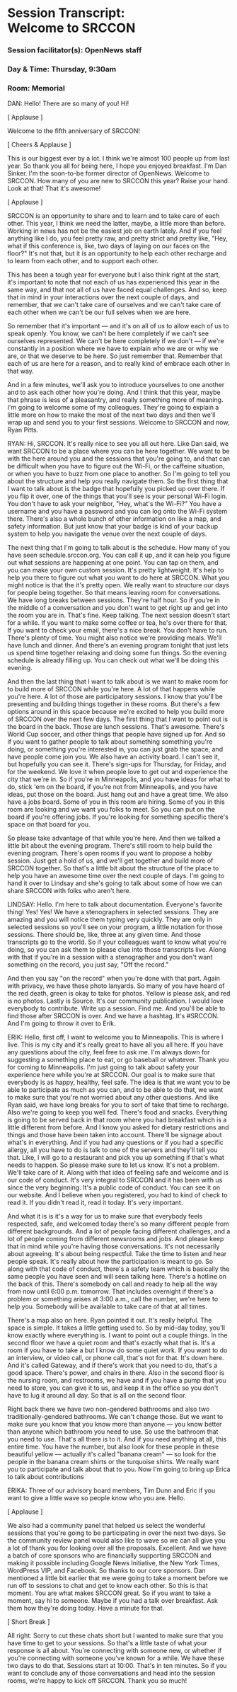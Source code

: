 ---
---

# Session Transcript:<br>Welcome to SRCCON

### Session facilitator(s): OpenNews staff

### Day & Time: Thursday, 9:30am

### Room: Memorial

DAN: Hello! There are so many of you! Hi!

[ Applause ]

Welcome to the fifth anniversary of SRCCON!

[ Cheers & Applause ]

This is our biggest ever by a lot. I think we're almost 100 people up from last year. So thank you all for being here, I hope you enjoyed breakfast. I'm Dan Sinker. I'm the soon-to-be former director of OpenNews. Welcome to SRCCON. How many of you are new to SRCCON this year? Raise your hand. Look at that! That it's awesome!

[ Applause ]

SRCCON is an opportunity to share and to learn and to take care of each other. This year, I think we need the latter, maybe, a little more than before. Working in news has not be the easiest job on earth lately. And if you feel anything like I do, you feel pretty raw, and pretty strict and pretty like, "Hey, what if this conference is, like, two days of laying on our faces on the floor?" It's not that, but it is an opportunity to help each other recharge and to learn from each other, and to support each other.

This has been a tough year for everyone but I also think right at the start, it's important to note that not each of us has experienced this year in the same way, and that not all of us have faced equal challenges. And so, keep that in mind in your interactions over the next couple of days, and remember, that we can't take care of ourselves and we can't take care of each other when we can't be our full selves when we are here.

So remember that it's important — and it's on all of us to allow each of us to speak openly. You know, we can't be here completely if we can't see ourselves represented. We can't be here completely if we don't — if we're constantly in a position where we have to explain who we are or why we are, or that we deserve to be here. So just remember that. Remember that each of us are here for a reason, and to really kind of embrace each other in that way.

And in a few minutes, we'll ask you to introduce yourselves to one another and to ask each other how you're doing. And I think that this year, maybe that phrase is less of a pleasantry, and really something more of meaning. I'm going to welcome some of my colleagues. They're going to explain a little more on how to make the most of the next two days and then we'll wrap up and send you to your first sessions. Welcome to SRCCON and now, Ryan Pitts. 

RYAN: Hi, SRCCON. It's really nice to see you all out here. Like Dan said, we want SRCCON to be a place where you can be here together. We want to be with the here around you and the sessions that you're going to, and that can be difficult when you have to figure out the Wi-Fi, or the caffeine situation, or when you have to buzz from one place to another. So I'm going to tell you about the structure and help you really navigate them. So the first thing that I want to talk about is the badge that hopefully you picked up over there. If you flip it over, one of the things that you'll see is your personal Wi-Fi login. You don't have to ask your neighbor, "Hey, what's the Wi-Fi?" You have a username and you have a password and you can log onto the Wi-Fi system there. There's also a whole bunch of other information on like a map, and safety information. But just know that your badge is kind of your backup system to help you navigate the venue over the next couple of days.

The next thing that I'm going to talk about is the schedule. How many of you have seen schedule.srccon.org. You can call it up, and it can help you figure out what sessions are happening at one point. You can tap on them, and you can make your own custom session. It's pretty lightweight. It's help to help you there to figure out what you want to do here at SRCCON. What you might notice is that the it's pretty open. We really want to structure our days for people being together. So that means leaving room for conversations. We have long breaks between sessions. They're half hour. So if you're in the middle of a conversation and you don't want to get right up and get into the room you are in. That's fine. Keep talking. The next session doesn't start for a while. If you want to make some coffee or tea, he's over there for that. If you want to check your email, there's a nice break. You don't have to run. There's plenty of time. You might also notice we're providing meals. We'll have lunch and dinner. And there's an evening program tonight that just lets us spend time together relaxing and doing some fun things. So the evening schedule is already filling up. You can check out what we'll be doing this evening.

And then the last thing that I want to talk about is we want to make room for to build more of SRCCON while you're here. A lot of that happens while you're here. A lot of those are participatory sessions. I know that you'll be presenting and building things together in these rooms. But there's a few options around in this space because we're excited to help you build more of SRCCON over the next few days. The first thing that I want to point out is the board in the back. Those are lunch sessions. That's awesome. There's World Cup soccer, and other things that people have signed up for. And so if you want to gather people to talk about something something you're doing, or something you're interested in, you can just grab the space, and have people come join you. We also have an activity board. I can't see it, but hopefully you can see it. There's sign-ups for Thursday, for Friday, and for the weekend. We love it when people love to get out and experience the city that we're in. So if you're in Minneapolis, and you have ideas for what to do, stick 'em on the board, if you're not from Minneapolis, and you have ideas, put those on the board. Just hang out and have a great time. We also have a jobs board. Some of you in this room are hiring. Some of you in this room are looking and we want you folks to meet. So you can put on the board if you're offering jobs. If you're looking for something specific there's space on that board for you.

So please take advantage of that while you're here. And then we talked a little bit about the evening program. There's still room to help build the evening program. There's open rooms if you want to propose a hobby session. Just get a hold of us, and we'll get together and build more of SRCCON together. So that's a little bit about the structure of the place to help you have an awesome time over the next couple of days. I'm going to hand it over to Lindsay and she's going to talk about some of how we can share SRCCON with folks who aren't here. 

LINDSAY: Hello. I'm here to talk about documentation. Everyone's favorite thing! Yes! Yes! We have a stenographers in selected sessions. They are amazing and you will notice them typing very quickly. They are only in selected sessions so you'll see on your program, a little notation for those sessions. There should be, like, three at any given time. And those transcripts go to the world. So if your colleagues want to know what you're doing, so you can ask them to please clue into those transcripts live. Along with that if you're in a session with a stenographer and you don't want something on the record, you just say, "Off the record."

And then you say "on the record" when you're done with that part. Again with privacy, we have these photo lanyards. So many of you have heard of the red death, green is okay to take for photos. Yellow is please ask, and red is no photos. Lastly is Source. It's our community publication. I would love everybody to contribute. Write up a session. Find me. And you'll be able to find those after SRCCON is over. And we have a hashtag. It's #SRCCON. And I'm going to throw it over to Erik. 

ERIK: Hello, first off, I want to welcome you to Minneapolis. This is where I live. This is my city and it's really great to have all you all here. If you have any questions about the city, feel free to ask me. I'm always down for suggesting a something place to eat, or go baseball or whatever. Thank you for coming to Minneapolis. I'm just going to talk about safety your experience here while you're at SRCCON. Our goal is to make sure that everybody is as happy, healthy, feel safe. The idea is that we want you to be able to participate as much as you can, and to be able to do that, we want to make sure that you're not worried about any other questions. And like Ryan said, we have long breaks for you to sort of take that time to recharge. Also we're going to keep you well fed. There's food and snacks. Everything is going to be served back in that room where you had breakfast which is a little different from before. And I know you asked for dietary restrictions and things and those have been taken into account. There'll be signage about what's in everything. And if you had any questions or if you had a specific allergy, all you have to do is talk to one of the servers and they'll tell you that. Like, I will go to a restaurant and pick you up something if that's what needs to happen. So please make sure to let us know. It's not a problem. We'll take care of it. Along with that idea of feeling safe and welcome and is our code of conduct. It's very integral to SRCCON and it has been with us since the very beginning. It's a public code of conduct. You can see it on our website. And I believe when you registered, you had to kind of check to read it. If you didn't read it, read it today. It's very important.

And what it is is it's a way for us to make sure that everybody feels respected, safe, and welcomed today there's so many different people from different backgrounds. And a lot of people facing different challenges, and a lot of people coming from different newsrooms and jobs. And please keep that in mind while you're having those conversations. It's not necessarily about agreeing. It's about being respectful. Take the time to listen and hear people speak. It's really about how the participation is meant to go. So along with that code of conduct, there's a safety team which is basically the same people you have seen and will seen talking here. There's a hotline on the back of this. There's somebody on call and ready to help all the way from now until 6:00 p.m. tomorrow. That includes overnight if there's a problem or something arises at 3:00 a.m., call the number, we're here to help you. Somebody will be available to take care of that at all times.

There's a map also on here. Ryan pointed it out. It's really helpful. The space is simple. It takes a little getting used to. So by mid-day today, you'll know exactly where everything is. I want to point out a couple things. In the second floor we have a quiet room and that's exactly what that is. It's a room if you have to take a but I know do some quiet work. If you want to do an interview, or video call, or phone call, that's not for that. It's down here. And it's called Gateway, and if there's work that you need to do, that's a good space. There's power, and chairs in there. Also in the second floor is the nursing room, and restrooms, we have and if you have a pump that you need to store, you can give it to us, and keep it in the office so you don't have to lug it around all day. So that is all on the second floor.

Right back there we have two non-gendered bathrooms and also two traditionally-gendered bathrooms. We can't change those. But we want to make sure you know that you know more than anyone — you know better than anyone which bathroom you need to use. So use the bathroom that you need to use. That's all there is to it. And if you need anything at all, this entire time. You have the number, but also look for these people in these beautiful yellow — actually it's called "banana cream" — so look for the people in the banana cream shirts or the turquoise shirts. We really want you to participate and talk about that to you. Now I'm going to bring up Erica to talk about contributions 

ERIKA: Three of our advisory board members, Tim Dunn and Eric if you want to give a little wave so people know who you are. Hello.

[ Applause ]

We also had a community panel that helped us select the wonderful sessions that you're going to be participating in over the next two days. So the community review panel would also like to wave so we can all give you a lot of thank you for looking over all the proposals. Excellent. And we have a batch of core sponsors who are financially supporting SRCCON and making it possible including Google News Initiative, the New York Times, WordPress VIP, and Facebook. So thanks to our core sponsors. Dan mentioned a little bit earlier that we were going to take a moment before we run off to sessions to chat and get to know each other. So this is that moment. You are what makes SRCCON great. So if you want to take a moment, say hi to someone. Maybe if you had a talk over breakfast. Ask them how they're doing today. Have a minute for that.

[ Short Break ]

All right. Sorry to cut these chats short but I wanted to make sure that you have time to get to your sessions. So that's a little taste of what your response is all about. You're connecting with someone new, or whether if you're connecting with someone you've known for a while. We have these two days to do that. Sessions start at 10:00. That's in ten minutes. So if you want to conclude any of those conversations and head into the session rooms, we're happy to kick off SRCCON. Thank you so much!